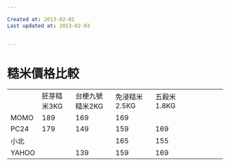 ```yaml
---

Created at: 2013-02-01
Last updated at: 2013-02-03


---
```


# 糙米價格比較


|     |     |     |     |     |     |     |     |     |     |
| --- | --- | --- | --- | --- | --- | --- | --- | --- | --- |
|     | 胚芽糙米3KG | 台梗九號糙米2KG | 免浸糙米2.5KG | 五穀米1.8KG |
| MOMO | 189 | 169 | 169 |     |
| PC24 | 179 | 149 | 159 | 169 |
| 小北  |     |     | 165 | 155 |
| YAHOO |     | 139 | 159 | 169 |     |     |     |     |     |

